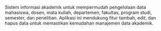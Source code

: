 Sistem informasi akademik untuk mempermudah pengelolaan data mahasiswa, dosen, mata kuliah, departemen, fakultas, program studi, semester, dan penelitian. Aplikasi ini mendukung fitur tambah, edit, dan hapus data untuk memastikan kemudahan manajemen data akademik.
